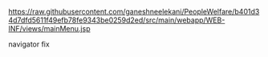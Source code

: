 https://raw.githubusercontent.com/ganeshneelekani/PeopleWelfare/b401d34d7dfd5611f49efb78fe9343be0259d2ed/src/main/webapp/WEB-INF/views/mainMenu.jsp

navigator fix